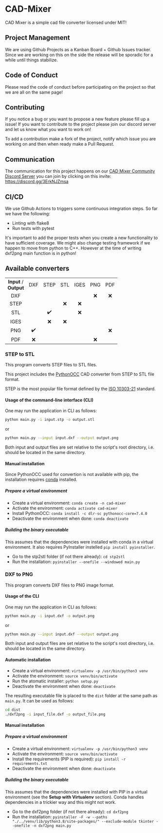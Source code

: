 # CAD-Mixer
CAD Mixer is a simple cad file converter licensed under MIT!

## Project Management
We are using Github Projects as a Kanban Board + Github Issues tracker. Since we are working on this on the side the release will be sporadic for a while until things stabilize.

## Code of Conduct
Please read the code of conduct before participating on the project so that we are all on the same page!

## Contributing
If you notice a bug or you want to propose a new feature please fill up a issue!
If you want to contribute to the project please join our discord server and let us know what you want to work on!

To add a contribution make a fork of the project, notify which issue you are working on and then when ready make a Pull Request.

## Communication
The communication for this project happens on our [CAD Mixer Community Discord Server](https://discord.gg/3ErkNJZmsa) you can join by clicking on this invite: https://discord.gg/3ErkNJZmsa

## CI/CD
We use Github Actions to triggers some continuous integration steps. So far we have the following:
- Linting with flake8
- Run tests with pytest

It's important to add the proper tests when you create a new functionality to have sufficient coverage. We might also change testing framework if we happen to move from python to C++. However at the time of writing dxf2png main function is in python!

## Available converters

|                               |     |       |     |       |     |     |
|:-:                            |:-:  |:-:    |:-:  |:-:    |:-:  |:-:  |
| __Input__ / <br /> __Output__ | DXF | STEP  | STL | IGES  | PNG | PDF |
| DXF                           |     |       |     |       | ❌  | ❌ |
| STEP                          |     |       | ❌  | ❌   |     |     |
| STL                           |     | ✔️    |     | ❌   |     |     |
| IGES                          |     | ❌    | ❌ |       |     |     |
| PNG                           | ✔️  |       |    |        |    | ❌  |
| PDF                           | ❌  |       |    |        | ❌ |     |

### STEP to STL
This program converts STEP files to STL files.

This project includes the [PythonOCC](https://github.com/tpaviot/pythonocc-core) CAD converter from STEP to STL file format.

STEP is the most popular file format defined by the [ISO 10303-21](https://www.iso.org/standard/63141.html) standard.

#### Usage of the command-line interface (CLI)
One may run the application in CLI as follows:
```bash
python main.py -i input.stp -o output.stl
```
or
```bash
python main.py --input input.dxf --output output.png
```
Both input and output files are set relative to the script's root directory, i.e. should be located in the same directory.

#### Manual installation
Since PythonOCC used for convertion is not available with pip, the installation requires [conda](https://anaconda.org/) installed.

##### Prepare a virtual environment
* Create a virtual environment: `conda create -n cad-mixer`
* Activate the environment: `conda activate cad-mixer`
* Install PythonOCC: `conda install -c dlr-sc pythonocc-core=7.4.0`
* Deactivate the environment when done: `conda deactivate`

##### Building the binary executable
This assumes that the dependencies were installed with conda in a virtual environment. It also requires PyInstaller instelled `pip install pyinstaller`.

* Go to the stp2stl folder (if not there already): `cd stp2stl`
* Run the installation: `pyinstaller --onefile --windowed main.py`

### DXF to PNG
This program converts DXF files to PNG image format.

#### Usage of the CLI
One may run the application in CLI as follows:
```bash
python main.py -i input.dxf -o output.png
```
or
```bash
python main.py --input input.dxf --output output.png
```
Both input and output files are set relative to the script's root directory, i.e. should be located in the same directory.

#### Automatic installation
* Create a virtual environment: `virtualenv -p /usr/bin/python3 venv`
* Activate the environment: `source venv/bin/activate`
* Run the atomatic installer: `python setup.py`
* Deactivate the environment when done: `deactivate`

The resulting executable file is placed to the `dist` folder at the same path as `main.py`. It can be used as follows:
```sh
cd dist
./dxf2png -i input_file.dxf -o output_file.png
```

#### Manual installation

##### Prepare a virtual environment
* Create a virtual environment: `virtualenv -p /usr/bin/python3 venv`
* Activate the environment: `source venv/bin/activate`
* Install the requirements (PIP is required): `pip install -r requirements.txt`
* Deactivate the environment when done: `deactivate`

##### Building the binary executable
This assumes that the dependencies were installed with PIP in a virtual environment (see the **Setup with Virtualenv** section). Conda handles dependencies in a trickier way and this might not work.

* Go to the dxf2png folder (if not there already): `cd dxf2png`
* Run the installation: `pyinstaller -F -w --paths "./../venv/lib/python3.8/site-packages/" --exclude-module tkinter --onefile -n dxf2png main.py`
